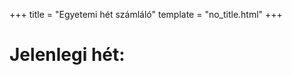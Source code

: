 +++
title = "Egyetemi hét számláló"
template = "no_title.html"
+++

# Jelenlegi hét:

<h1 id="week-number"></h1>

<script src="https://cdn.statically.io/gh/ymstnt/uni-week-counter/main/script.js"></script>
